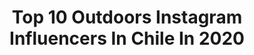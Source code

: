 ---
title: Top 10 Outdoors Instagram Influencers In Chile In 2020
description: >-
  Find top outdoors Instagram influencers in Chile in 2020. Most popular hashtags: #chile #nature #visitchile #chiletravel.
platform: Instagram
profiles:
  - username: "jaimekunstmann"
    fullname: >-
      Nature • Outsider 🌋
    location: "Chile"
    followers: 26801
    engagement: 982
    commentsToLikes: 0.032404
    avatar: "https://scontent-lhr8-1.cdninstagram.com/v/t51.2885-19/s320x320/79807414_772745459871660_6534748562830393344_n.jpg?_nc_ht=scontent-lhr8-1.cdninstagram.com&_nc_ohc=z6LD1mkUCJwAX_YSEjg&oh=a94b93614eb2bc0ea910c6a7f8673f74&oe=5EB990CD"
    verified: false
    hashtags: "#thisischile, #cozyhome, #superluna2020, #yoamoviajarporchile"
  - username: "thegipsyjourney"
    fullname: >-
      Rossanna 🇫🇷 Travel Vlogger
    location: "Chile"
    followers: 14477
    engagement: 430
    commentsToLikes: 0.119587
    avatar: "https://scontent-ams4-1.cdninstagram.com/v/t51.2885-19/s320x320/91814112_667633670664435_4507584781495566336_n.jpg?_nc_ht=scontent-ams4-1.cdninstagram.com&_nc_ohc=s7Nro8VIBMQAX-2ykF9&oh=55c955095c81e18e4044e153146624ae&oe=5EBC0C90"
    verified: false
    hashtags: "#doyourpart, #goaldigga, #femalehustler, #selfreflect"
  - username: "xsebastien"
    fullname: >-
      Quedate en casa
    location: "Chile"
    followers: 85716
    engagement: 395
    commentsToLikes: 0.018413
    avatar: "https://scontent-lhr8-1.cdninstagram.com/v/t51.2885-19/s320x320/80390205_623349055067409_6334901221991645184_n.jpg?_nc_ht=scontent-lhr8-1.cdninstagram.com&_nc_ohc=Kz2zKXjKDcAAX-7AtzM&oh=a0ef46ba2437bf7740462b507988e135&oe=5EBB2FE5"
    verified: false
    hashtags: "#chile, #quedateencasa, #cuarentena, #mequedoencasa"
  - username: "fede.goldschmidt"
    fullname: >-
      Federico Goldschmidt
    location: "Chile"
    followers: 9311
    engagement: 760
    commentsToLikes: 0.027992
    avatar: "https://scontent-lhr8-1.cdninstagram.com/v/t51.2885-19/s320x320/12142550_1674656709444019_558644969_a.jpg?_nc_ht=scontent-lhr8-1.cdninstagram.com&_nc_ohc=7Pyyy4qqxEsAX8hE3mM&oh=4332344aff95fb7727497a52d5febf76&oe=5EBC58D3"
    verified: false
    hashtags: "#chilemegusta, #chilenature, #disfrutandolanaturaleza, #amigosdechile"
  - username: "jm.wildlife"
    fullname: >-
      Javier Mery M.
    location: "Chile"
    followers: 20109
    engagement: 573
    commentsToLikes: 0.015822
    avatar: "https://scontent-ams4-1.cdninstagram.com/v/t51.2885-19/s320x320/52788793_829922444023242_7719845918014439424_n.jpg?_nc_ht=scontent-ams4-1.cdninstagram.com&_nc_ohc=XptutVQVg3sAX9o0Sw2&oh=4d578adc944efc3e143cc374f67787ee&oe=5EB681E2"
    verified: false
    hashtags: "#photography, #patagonia, #santiagoadicto, #farellones"
  - username: "david_cossio"
    fullname: >-
      David Cossio 🍃
    location: "Chile"
    followers: 5360
    engagement: 745
    commentsToLikes: 0.034859
    avatar: "https://scontent-ams4-1.cdninstagram.com/v/t51.2885-19/s320x320/82667631_116453506422465_7809664331397726208_n.jpg?_nc_ht=scontent-ams4-1.cdninstagram.com&_nc_ohc=8AVKuzBdJwMAX-5mqa8&oh=82dbfad2542e80622fe4bc324d325b4b&oe=5EBC469A"
    verified: false
    hashtags: "#glaciar, #cordilleradeloandes, #lagunaverde, #adobephotoshop"
  - username: "trepandoxchile"
    fullname: >-
      Y u l i a n  ☼ A s t o r g a
    location: "Chile"
    followers: 9689
    engagement: 694
    commentsToLikes: 0.009041
    avatar: "https://scontent-amt2-1.cdninstagram.com/v/t51.2885-19/s320x320/91989988_531255677582892_6345333933776830464_n.jpg?_nc_ht=scontent-amt2-1.cdninstagram.com&_nc_ohc=uYYpywIO6TcAX8V3nCv&oh=a56946ef910e14f90e4fe296cb00380c&oe=5EB5FAC8"
    verified: false
    hashtags: "#tbt, #lake, #hiking, #trepandoxchile"
  - username: "benjamunozm"
    fullname: >-
      𝐁𝐞𝐧𝐣𝐚𝐦𝐢𝐧 𝐌𝐮𝐧𝐨𝐳 ®️
    location: "Chile"
    followers: 3464
    engagement: 918
    commentsToLikes: 0.048896
    avatar: "https://scontent-ams4-1.cdninstagram.com/v/t51.2885-19/s320x320/90791134_2779963535425376_8167495971136077824_n.jpg?_nc_ht=scontent-ams4-1.cdninstagram.com&_nc_ohc=RDJslVSvAvkAX9vDB-g&oh=9ce5f3e09dfa76db9b03c498ce33c964&oe=5EB20489"
    verified: false
    hashtags: "#noaltomaipo, #huelgageneral, #nuevaconstitucion, #coronavirus"
  - username: "andresvejarl"
    fullname: >-
      • Andrés Vejar •
    location: "Chile"
    followers: 2583
    engagement: 969
    commentsToLikes: 0.047113
    avatar: "https://scontent-ams4-1.cdninstagram.com/v/t51.2885-19/s320x320/89475596_512874616079413_5575355080535703552_n.jpg?_nc_ht=scontent-ams4-1.cdninstagram.com&_nc_ohc=hWsf-H0GuPUAX_Hzt1U&oh=a542c620b8573f233335564850924819&oe=5EB08C33"
    verified: false
    hashtags: "#yourshotphotographer, #waterfall, #landscapephotohub, #nature"
  - username: "austerra_society"
    fullname: >-
      🌿A U S T E R R A🌿
    location: "Chile"
    followers: 61940
    engagement: 334
    commentsToLikes: 0.022936
    avatar: "https://scontent-ams4-1.cdninstagram.com/v/t51.2885-19/s320x320/22070085_348170338941133_8671836886735519744_n.jpg?_nc_ht=scontent-ams4-1.cdninstagram.com&_nc_ohc=Ukhzf8dOVBMAX96SAfW&oh=14452ab881e089796c86b910870baf53&oe=5EB39615"
    verified: false
    hashtags: "#reflexiones, #cultura, #inspiracion, #providencia"
---